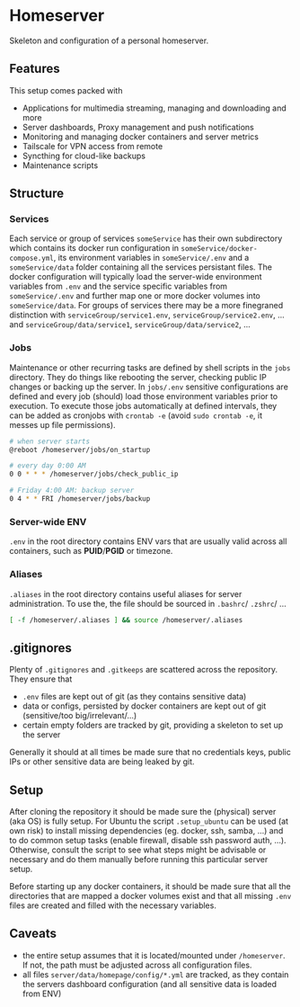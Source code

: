 # Homeserver

Skeleton and configuration of a personal homeserver.

## Features
This setup comes packed with
- Applications for multimedia streaming, managing and downloading and more
- Server dashboards, Proxy management and push notifications
- Monitoring and managing docker containers and server metrics
- Tailscale for VPN access from remote
- Syncthing for cloud-like backups
- Maintenance scripts

## Structure

### Services
Each service or group of services `someService` has their own subdirectory which contains its docker run configuration in `someService/docker-compose.yml`, its environment variables in `someService/.env` and a `someService/data` folder containing all the services persistant files. The docker configuration will typically load the server-wide environment variables from `.env` and the service specific variables from `someService/.env` and further map one or more docker volumes into `someService/data`. For groups of services there may be a more finegraned distinction with `serviceGroup/service1.env`, `serviceGroup/service2.env`, ... and `serviceGroup/data/service1`, `serviceGroup/data/service2`, ...

### Jobs
Maintenance or other recurring tasks are defined by shell scripts in the `jobs` directory. They do things like rebooting the server, checking public IP changes or backing up the server. In `jobs/.env` sensitive configurations are defined and every job (should) load those environment variables prior to execution. To execute those jobs automatically at defined intervals, they can be added as cronjobs with `crontab -e` (avoid `sudo crontab -e`, it messes up file permissions).

```bash
# when server starts
@reboot /homeserver/jobs/on_startup

# every day 0:00 AM
0 0 * * * /homeserver/jobs/check_public_ip

# Friday 4:00 AM: backup server
0 4 * * FRI /homeserver/jobs/backup
```

### Server-wide ENV
`.env` in the root directory contains ENV vars that are usually valid across all containers, such as **PUID**/**PGID** or timezone.

### Aliases
`.aliases` in the root directory contains useful aliases for server administration. To use the, the file should be sourced in `.bashrc`/ `.zshrc`/ ...

```bash
[ -f /homeserver/.aliases ] && source /homeserver/.aliases
```
## .gitignores
Plenty of `.gitignores` and `.gitkeeps` are scattered across the repository. They ensure that

- `.env` files are kept out of git (as they contains sensitive data)
- data or configs, persisted by docker containers are kept out of git (sensitive/too big/irrelevant/...)
- certain empty folders are tracked by git, providing a skeleton to set up the server

Generally it should at all times be made sure that no credentials keys, public IPs or other sensitive data are being leaked by git.

## Setup
After cloning the repository it should be made sure the (physical) server (aka OS) is fully setup. For Ubuntu the script `.setup_ubuntu` can be used (at own risk) to install missing dependencies (eg. docker, ssh, samba, ...) and to do common setup tasks (enable firewall, disable ssh password auth, ...). Otherwise, consult the script to see what steps might be advisable or necessary and do them manually before running this particular server setup.

Before starting up any docker containers, it should be made sure that all the directories that are mapped a docker volumes exist and that all missing `.env` files are created and filled with the necessary variables.

## Caveats
- the entire setup assumes that it is located/mounted under `/homeserver`. If not, the path must be adjusted across all configuration files.
- all files `server/data/homepage/config/*.yml` are tracked, as they contain the servers dashboard configuration (and all sensitive data is loaded from ENV)